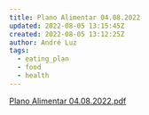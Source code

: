 ```yaml
---
title: Plano Alimentar 04.08.2022
updated: 2022-08-05 13:15:45Z
created: 2022-08-05 13:12:25Z
author: André Luz
tags:
  - eating_plan
  - food
  - health
---
```


[Plano Alimentar 04.08.2022.pdf](Plano_Alimentar_04.08.2022.pdf)